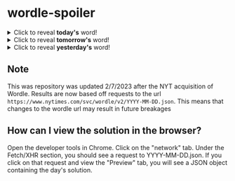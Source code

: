 # wordle-spoiler

<details>
  <summary>Click to reveal <b>today's</b> word!</summary>
  <br>
  <b> brass </b>
</details>

<details>
  <summary>Click to reveal <b>tomorrow's</b> word!</summary>
  <br>
  <b> harsh </b>
</details>

<details>
  <summary>Click to reveal <b>yesterday's</b> word!</summary>
  <br>
  <b> aisle </b>
</details>

## Note
This was repository was updated 2/7/2023 after the NYT acquisition of Wordle. Results are now based off requests to the url `https://www.nytimes.com/svc/wordle/v2/YYYY-MM-DD.json`. This means that changes to the wordle url may result in future breakages

## How can I view the solution in the browser?
Open the developer tools in Chrome. Click on the "network" tab. Under the Fetch/XHR section, you should see a request to YYYY-MM-DD.json. If you click on that request and view the "Preview" tab, you will see a JSON object containing the day's solution.